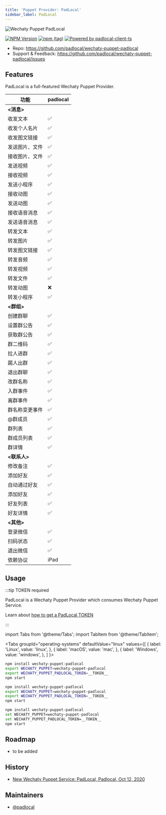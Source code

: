 ```yaml
---
title: 'Puppet Provider: PadLocal'
sidebar_label: PadLocal
---
```


![Wechaty Puppet PadLocal](https://wechaty.js.org/assets/2020/padlocal/logo.png)

[![NPM Version](https://badge.fury.io/js/wechaty-puppet-padlocal.svg)](https://badge.fury.io/js/wechaty-puppet-padlocal)
[![npm (tag)](https://img.shields.io/npm/v/wechaty-puppet-padlocal/next.svg)](https://www.npmjs.com/package/wechaty-puppet-padlocal?activeTab=versions)
[![Powered by padlocal-client-ts](https://img.shields.io/badge/Powered%20By-padlocal--client--ts-brightgreen)](https://github.com/padlocal/padlocal-client-ts)

- Repo: <https://github.com/padlocal/wechaty-puppet-padlocal>
- Support & Feedback: <https://github.com/padlocal/wechaty-puppet-padlocal/issues>

## Features

PadLocal is a full-featured Wechaty Puppet Provider.

功能 | padlocal
---|---
**<消息>**|
收发文本|✅
收发个人名片|✅
收发图文链接|✅
发送图片、文件|✅
接收图片、文件|✅
发送视频|✅
接收视频|✅
发送小程序|✅
接收动图|✅
发送动图|✅
接收语音消息|✅
发送语音消息|✅
转发文本|✅
转发图片|✅
转发图文链接|✅
转发音频|✅
转发视频|✅
转发文件|✅
转发动图|❌
转发小程序|✅
**<群组>**|
创建群聊|✅
设置群公告|✅
获取群公告|✅
群二维码|✅
拉人进群|✅
踢人出群|✅
退出群聊|✅
改群名称|✅
入群事件|✅
离群事件|✅
群名称变更事件|✅
@群成员|✅
群列表|✅
群成员列表|✅
群详情|✅
**<联系人>**|
修改备注|✅
添加好友|✅
自动通过好友|✅
添加好友|✅
好友列表|✅
好友详情|✅
**<其他>**|
登录微信|✅
扫码状态|✅
退出微信|✅
依赖协议|iPad

## Usage

:::tip TOKEN required

PadLocal is a Wechaty Puppet Provider which consumes Wechaty Puppet Service.

Learn about [how to get a PadLocal TOKEN](puppet-services/padlocal.md)

:::

<!-- MDX import -->
import Tabs from '@theme/Tabs';
import TabItem from '@theme/TabItem';

<Tabs
  groupId="operating-systems"
  defaultValue="linux"
  values={[
    { label: 'Linux',   value: 'linux', },
    { label: 'macOS',   value: 'mac', },
    { label: 'Windows', value: 'windows', },
  ]
}>

<TabItem value="linux">

```sh
npm install wechaty-puppet-padlocal
export WECHATY_PUPPET=wechaty-puppet-padlocal
export WECHATY_PUPPET_PADLOCAL_TOKEN=__TOKEN__
npm start
```

</TabItem>
<TabItem value="mac">

```sh
npm install wechaty-puppet-padlocal
export WECHATY_PUPPET=wechaty-puppet-padlocal
export WECHATY_PUPPET_PADLOCAL_TOKEN=__TOKEN__
npm start
```

</TabItem>
<TabItem value="windows">

```sh
npm install wechaty-puppet-padlocal
set WECHATY_PUPPET=wechaty-puppet-padlocal
set WECHATY_PUPPET_PADLOCAL_TOKEN=__TOKEN__
npm start
```

</TabItem>
</Tabs>

## Roadmap

- to be added

## History

- [New Wechaty Puppet Service: PadLocal, Padlocal, Oct 12, 2020](https://wechaty.js.org/2020/10/12/puppet-padlocal-intro/)

## Maintainers

- [@padlocal](https://wechaty.js.org/contributors/padlocal)
